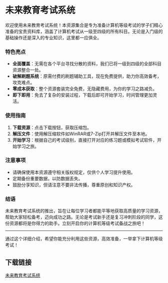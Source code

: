 # 未来教育考试系统

欢迎使用未来教育考试系统！本资源集合是专为准备计算机等级考试的学子们精心准备的宝贵资料库，涵盖了计算机考试从一级至四级的所有科目。无论是入门级的基础操作还是深入的专业知识，这里都一应俱全。

### 特色亮点

- **全面覆盖**：无需在各个平台寻找分散的资料，我们已将一级到四级的全部科目资源整合一处。
- **破解刷题系统**：原需付费的刷题辅助工具，现在免费提供，助力你高效备考，攻克难点。
- **零成本获取**：整个资源套装完全免费，无隐藏费用，为你的学习之路减负。
- **即下即用**：免去了复杂的安装过程，下载后即可开始学习，时间管理更加灵活。

### 使用指南

1. **下载资源**：点击下载按钮，获取压缩包。
2. **解压文件**：使用解压缩软件如WinRAR或7-Zip打开并解压文件至本地。
3. **开始学习**：根据自己的考试级别，直接打开对应的练习题或模拟考试软件，开始学习之旅。

### 注意事项

- 请确保使用本资源遵守相关版权规定，仅供个人学习提升使用。
- 定期备份重要数据，以防数据丢失。
- 鼓励分享知识，但请注意不要非法传播，尊重原创和知识产权。

### 结语

未来教育考试系统的推出，旨在让每位学习者都能平等地获取高质量的学习资源，帮助大家轻松备考，迈向成功之路。无论是考试新手还是复习冲刺阶段的同学，这份资源都将是你得力的助手。立刻开启你的计算机等级考试备战之旅吧！

---

通过这个详细介绍，希望你能充分利用这些资源，高效准备，一举拿下计算机等级考试！

## 下载链接

[未来教育考试系统](https://pan.quark.cn/s/32b535164f58)